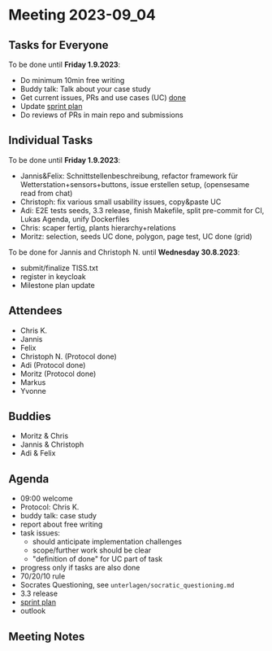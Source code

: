 # Meeting 2023-09_04

## Tasks for Everyone

To be done until **Friday 1.9.2023**:

- Do minimum 10min free writing
- Buddy talk: Talk about your case study
- Get current issues, PRs and use cases (UC) [done](../usecases/README.md)
- Update [sprint plan](https://github.com/orgs/ElektraInitiative/projects/4/)
- Do reviews of PRs in main repo and submissions

## Individual Tasks

To be done until **Friday 1.9.2023**:

- Jannis&Felix: Schnittstellenbeschreibung, refactor framework für Wetterstation+sensors+buttons, issue erstellen setup, (opensesame read from chat)
- Christoph: fix various small usability issues, copy&paste UC
- Adi: E2E tests seeds, 3.3 release, finish Makefile, split pre-commit for CI, Lukas Agenda, unify Dockerfiles
- Chris: scaper fertig, plants hierarchy+relations
- Moritz: selection, seeds UC done, polygon, page test, UC done (grid)

To be done for Jannis and Christoph N. until **Wednesday 30.8.2023**:

- submit/finalize TISS.txt
- register in keycloak
- Milestone plan update

## Attendees

- Chris K.
- Jannis
- Felix
- Christoph N. (Protocol done)
- Adi (Protocol done)
- Moritz (Protocol done)
- Markus
- Yvonne

## Buddies

- Moritz & Chris
- Jannis & Christoph
- Adi & Felix

## Agenda

- 09:00 welcome
- Protocol: Chris K.
- buddy talk: case study
- report about free writing
- task issues:
  - should anticipate implementation challenges
  - scope/further work should be clear
  - "definition of done" for UC part of task
- progress only if tasks are also done
- 70/20/10 rule
- Socrates Questioning, see `unterlagen/socratic_questioning.md`
- 3.3 release
- [sprint plan](https://github.com/orgs/ElektraInitiative/projects/4/)
- outlook

## Meeting Notes
